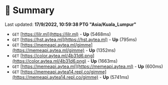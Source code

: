 # 📖 Summary
Last updated: **17/9/2022, 10:59:38 PTG "Asia/Kuala_Lumpur"**

- `GET` [https://lilr.ml](https://lilr.ml) - **Up** (5468ms)
- `GET` [https://hst.aytea.ml](https://hst.aytea.ml) - **Up** (795ms)
- `GET` [https://memeapi.aytea.ml/gimme](https://memeapi.aytea.ml/gimme) - **Up** (1352ms)
- `GET` [https://color.aytea.ml/4b31d6.png](https://color.aytea.ml/4b31d6.png) - **Up** (1663ms)
- `GET` [https://memeapi.aytea.ml](https://memeapi.aytea.ml) - **Up** (600ms)
- `GET` [https://memeapi.aytea14.repl.co/gimme](https://memeapi.aytea14.repl.co/gimme) - **Up** (5741ms)
